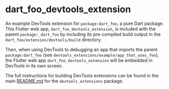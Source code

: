 # dart_foo_devtools_extension

An example DevTools extension for `package:dart_foo`, a pure Dart package.
This Flutter web app, `dart_foo_devtools_extension`, is included with the
parent `package:_dart_foo` by including its pre-compiled build output in the
`dart_foo/extension/devtools/build` directory.

Then, when using DevTools to debugging an app that imports the parent `package:dart_foo`
(see `devtools_extensions/example/app_that_uses_foo`), the Flutter web app
`dart_foo_devtools_extension` will be embedded in DevTools in its own screen.

The full instructions for building DevTools extensions can be found in the main
[README.md](https://github.com/flutter/devtools/blob/master/packages/devtools_extensions/README.md) for the `devtools_extensions` package.
